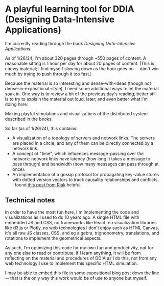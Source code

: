# A playful learning tool for DDIA (Designing Data-Intensive Applications)
I'm currently reading through the book _Designing Data-Intensive Applications_.

As of 1/26/24, I'm about 320 pages through ~550 pages of content. A reasonable sitting is 1 hour per day for about 20 pages of content.
(This is chewy material; I find myself slowing down as the hour goes on -- don't win much by trying to push through it too fast.)

Because the material is so interesting and dense-with-ideas (though not dense-in-expositional-style), I need some additional ways to let the material soak in. One way is to review a bit of the previous day's reading; better still is to try to explain the material out loud, later; and even better what I'm doing here:

Making playful simulations and visualizations of the distributed system described in the books.

So far (as of 1/26/24), this contains:

* A visualization of a topology of servers and network links. The servers are placed in a circle, and any of them can be directly connected by a network link.
* A concept of "time", which influences message-passing over the network: network links have latency (how long it takes a message to pass through) and bandwidth (how many messages can pass through at once).
* An implementation of a gossip protocol for propagating key-value stores with dotted version vectors to track causality relationships
and conflicts. I found [this post from Riak](https://riak.com/posts/technical/vector-clocks-revisited-part-2-dotted-version-vectors/index.html?p=9929.html) helpful.

## Technical notes
In order to have the most fun here, I'm implementing the code and visualizations as I used to do 10 years ago. A single
HTML file with embedded JS and CSS, no frameworks like React, no visualization libraries like d3.js or Plotly, no web
technologies I don't enjoy such as HTML Canvas. It's all raw JS classes, CSS, and eg algebra, trignonometry, translations, and rotations to implement the geometrical aspects.

As such, I'm optimizing this code for my own fun and productivity, not for any one else to read or contribute. If I learn anything,
it will be from reflecting on the material and procedures of DDIA as I do this, not from any web technology I use to implement this specific HTML simulation.

I may be able to embed this file in some expositional blog post down the line -- that is the only way this work would be of use to 
anyone but myself.
